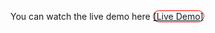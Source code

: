 You can watch the live demo here
<a href="https://mehrdad-mh.github.io/Simple-Ui-Dashboard/" style="border: 1px solid red; border-radius: 15px;" target="_blank">[Live Demo]</a>
